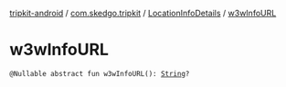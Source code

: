[tripkit-android](../../index.md) / [com.skedgo.tripkit](../index.md) / [LocationInfoDetails](index.md) / [w3wInfoURL](./w3w-info-u-r-l.md)

# w3wInfoURL

`@Nullable abstract fun w3wInfoURL(): `[`String`](https://kotlinlang.org/api/latest/jvm/stdlib/kotlin/-string/index.html)`?`